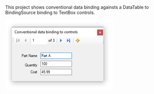 ﻿This project shows conventional data binding againsts a DataTable to BindingSource binding to TextBox controls.

![image](../assets/AddingNew.png)